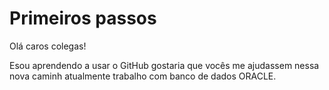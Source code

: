 #  Primeiros passos

Olá caros  colegas!

Esou aprendendo a usar o GitHub gostaria que vocês me ajudassem nessa nova caminh
atualmente trabalho com  banco de dados ORACLE.
